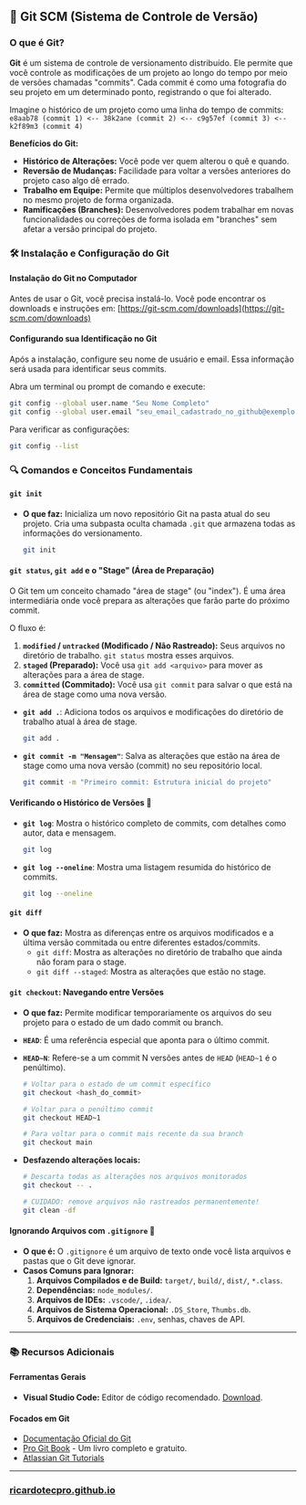 ## 🐐 Git SCM (Sistema de Controle de Versão)

### O que é Git?

**Git** é um sistema de controle de versionamento distribuído. Ele permite que você controle as modificações de um projeto ao longo do tempo por meio de versões chamadas "commits". Cada commit é como uma fotografia do seu projeto em um determinado ponto, registrando o que foi alterado.

Imagine o histórico de um projeto como uma linha do tempo de commits:
`e8aab78 (commit 1) <-- 38k2ane (commit 2) <-- c9g57ef (commit 3) <-- k2f89m3 (commit 4)`

**Benefícios do Git:**

  * **Histórico de Alterações:** Você pode ver quem alterou o quê e quando.
  * **Reversão de Mudanças:** Facilidade para voltar a versões anteriores do projeto caso algo dê errado.
  * **Trabalho em Equipe:** Permite que múltiplos desenvolvedores trabalhem no mesmo projeto de forma organizada.
  * **Ramificações (Branches):** Desenvolvedores podem trabalhar em novas funcionalidades ou correções de forma isolada em "branches" sem afetar a versão principal do projeto.

### 🛠️ Instalação e Configuração do Git

#### Instalação do Git no Computador

Antes de usar o Git, você precisa instalá-lo.
Você pode encontrar os downloads e instruções em: [https://git-scm.com/downloads](https://git-scm.com/downloads)

#### Configurando sua Identificação no Git

Após a instalação, configure seu nome de usuário e email. Essa informação será usada para identificar seus commits.

Abra um terminal ou prompt de comando e execute:

```bash
git config --global user.name "Seu Nome Completo"
git config --global user.email "seu_email_cadastrado_no_github@exemplo.com"
```

Para verificar as configurações:

```bash
git config --list
```

### 🔍 Comandos e Conceitos Fundamentais

#### `git init`

  * **O que faz:** Inicializa um novo repositório Git na pasta atual do seu projeto. Cria uma subpasta oculta chamada `.git` que armazena todas as informações do versionamento.
    ```bash
    git init
    ```

#### `git status`, `git add` e o "Stage" (Área de Preparação)

O Git tem um conceito chamado "área de stage" (ou "index"). É uma área intermediária onde você prepara as alterações que farão parte do próximo commit.

O fluxo é:

1.  **`modified` / `untracked` (Modificado / Não Rastreado):** Seus arquivos no diretório de trabalho. `git status` mostra esses arquivos.
2.  **`staged` (Preparado):** Você usa `git add <arquivo>` para mover as alterações para a área de stage.
3.  **`committed` (Commitado):** Você usa `git commit` para salvar o que está na área de stage como uma nova versão.

<!-- end list -->

  * **`git add .`**: Adiciona todos os arquivos e modificações do diretório de trabalho atual à área de stage.
    ```bash
    git add .
    ```
  * **`git commit -m "Mensagem"`**: Salva as alterações que estão na área de stage como uma nova versão (commit) no seu repositório local.
    ```bash
    git commit -m "Primeiro commit: Estrutura inicial do projeto"
    ```

#### Verificando o Histórico de Versões 📜

  * **`git log`**: Mostra o histórico completo de commits, com detalhes como autor, data e mensagem.
    ```bash
    git log
    ```
  * **`git log --oneline`**: Mostra uma listagem resumida do histórico de commits.
    ```bash
    git log --oneline
    ```

#### `git diff`

  * **O que faz:** Mostra as diferenças entre os arquivos modificados e a última versão commitada ou entre diferentes estados/commits.
      * `git diff`: Mostra as alterações no diretório de trabalho que ainda não foram para o stage.
      * `git diff --staged`: Mostra as alterações que estão no stage.

#### `git checkout`: Navegando entre Versões

  * **O que faz:** Permite modificar temporariamente os arquivos do seu projeto para o estado de um dado commit ou branch.

  * **`HEAD`**: É uma referência especial que aponta para o último commit.

  * **`HEAD~N`**: Refere-se a um commit N versões antes de `HEAD` (`HEAD~1` é o penúltimo).

    ```bash
    # Voltar para o estado de um commit específico
    git checkout <hash_do_commit>

    # Voltar para o penúltimo commit
    git checkout HEAD~1

    # Para voltar para o commit mais recente da sua branch
    git checkout main
    ```

  * **Desfazendo alterações locais:**

    ```bash
    # Descarta todas as alterações nos arquivos monitorados
    git checkout -- .

    # CUIDADO: remove arquivos não rastreados permanentemente!
    git clean -df
    ```

#### Ignorando Arquivos com `.gitignore` 🚫

  * **O que é:** O `.gitignore` é um arquivo de texto onde você lista arquivos e pastas que o Git deve ignorar.
  * **Casos Comuns para Ignorar:**
    1.  **Arquivos Compilados e de Build:** `target/`, `build/`, `dist/`, `*.class`.
    2.  **Dependências:** `node_modules/`.
    3.  **Arquivos de IDEs:** `.vscode/`, `.idea/`.
    4.  **Arquivos de Sistema Operacional:** `.DS_Store`, `Thumbs.db`.
    5.  **Arquivos de Credenciais:** `.env`, senhas, chaves de API.

-----


### 📚 Recursos Adicionais

#### Ferramentas Gerais

  * **Visual Studio Code:** Editor de código recomendado. [Download](https://code.visualstudio.com/download).

#### Focados em Git

  * [Documentação Oficial do Git](https://git-scm.com/doc)
  * [Pro Git Book](https://git-scm.com/book/en/v2) - Um livro completo e gratuito.
  * [Atlassian Git Tutorials](https://www.atlassian.com/git/tutorials)

---

### [ricardotecpro.github.io](https://ricardotecpro.github.io/)
